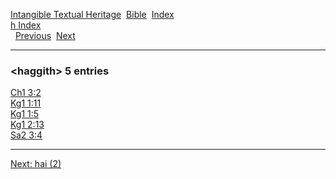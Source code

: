 [Intangible Textual Heritage](../../index)  [Bible](../index) 
[Index](index)   
[h Index](_h_)  
  [Previous](c05039)  [Next](c05041) 

------------------------------------------------------------------------

### &lt;haggith&gt; 5 entries

[Ch1 3:2](../kjv/ch1003.htm#002)  
[Kg1 1:11](../kjv/kg1001.htm#011)  
[Kg1 1:5](../kjv/kg1001.htm#005)  
[Kg1 2:13](../kjv/kg1002.htm#013)  
[Sa2 3:4](../kjv/sa2003.htm#004)  

------------------------------------------------------------------------

[Next: hai (2)](c05041)
